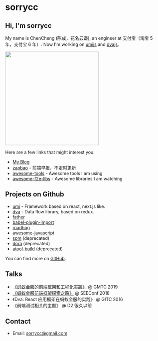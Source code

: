# sorrycc

## Hi, I'm sorrycc

My name is ChenCheng (陈成，花名云谦), an engineer at 支付宝（淘宝 5 年，支付宝 6 年）. Now I'm working on [umijs](https://umijs.org/) and [dvajs](https://dvajs.com/).

<img src="https://cdn.nlark.com/yuque/0/2019/jpeg/86025/1561088816748-b5e912df-d903-4192-9945-3de666e1c0e7.jpeg" width="300">

Here are a few links that might interest you:

* [My Blog](https://github.com/sorrycc/blog)
* [zaobao](https://github.com/sorrycc/zaobao/issues) - 前端早报，不定时更新
* [awesome-tools](https://github.com/sorrycc/awesome-tools) - Awesome tools I am using
* [awesome-f2e-libs](https://github.com/sorrycc/awesome-f2e-libs) - Awesome libraries I am watching

## Projects on Github

* [umi](https://github.com/umijs/umi) - Framework based on react, next.js like.
* [dva](https://github.com/dvajs/dva) - Data flow library, based on redux.
* [father](https://github.com/umijs/father)
* [babel-plugin-import](https://github.com/ant-design/babel-plugin-import)
* [roadhog](https://github.com/sorrycc/roadhog)
* [awesome-javascript](https://github.com/sorrycc/awesome-javascript)
* [spm](https://github.com/spmjs/spm) (deprecated)
* [dora](https://github.com/dora-js/dora) (deprecated)
* [atool-build](https://github.com/ant-tool/atool-build) (deprecated)

You can find more on [GitHub](https://github.com/sorrycc).

## Talks

* [《蚂蚁金服的前端框架和工程化实践》](https://github.com/sorrycc/blog/issues/85) @ GMTC 2019
* [《蚂蚁金服前端框架探索之路》](https://www.bilibili.com/video/av40319780/) @ SEEConf 2018
* 《Dva: React 应用框架在蚂蚁金服的实践》 @ GITC 2016
* 《前端测试相关的主题》 @ D2 很久以前

## Contact

* Email: sorrycc@gmail.com

